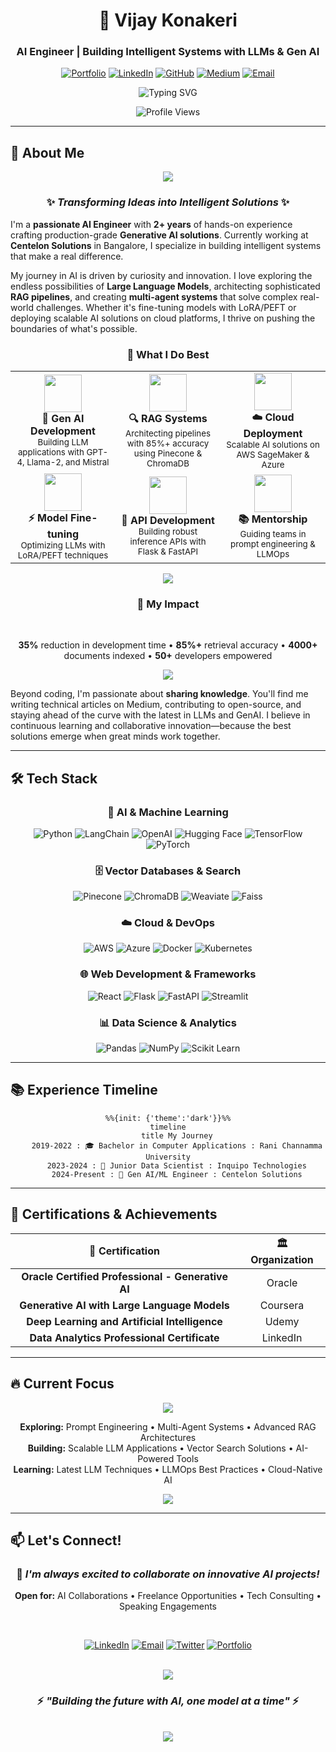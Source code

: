 <div align="center">

# 🚀 Vijay Konakeri

### AI Engineer | Building Intelligent Systems with LLMs & Gen AI

[![Portfolio](https://img.shields.io/badge/🌐_Portfolio-4285F4?style=for-the-badge)](https://vijaykonakeri.dev)
[![LinkedIn](https://img.shields.io/badge/LinkedIn-0077B5?style=for-the-badge&logo=linkedin&logoColor=white)](https://linkedin.com/in/vijay-konakeri)
[![GitHub](https://img.shields.io/badge/GitHub-100000?style=for-the-badge&logo=github&logoColor=white)](https://github.com/Vijay-konakeri)
[![Medium](https://img.shields.io/badge/Medium-12100E?style=for-the-badge&logo=medium&logoColor=white)](https://medium.com/@vijay.bk698)
[![Email](https://img.shields.io/badge/Gmail-D14836?style=for-the-badge&logo=gmail&logoColor=white)](mailto:vijay.bk698@gmail.com)

<img src="https://readme-typing-svg.herokuapp.com?font=Fira+Code&weight=600&size=28&duration=3000&pause=1000&color=6366F1&center=true&vCenter=true&random=false&width=600&lines=Gen+AI+%7C+LLMs+%7C+RAG+Systems;Building+Production+AI+Solutions;2%2B+Years+in+AI%2FML+Engineering" alt="Typing SVG" />

![Profile Views](https://komarev.com/ghpvc/?username=vijay-konakeri&label=Profile%20Views&color=blueviolet&style=for-the-badge)

</div>

---

## 💫 About Me

<div align="center">

<img src="https://user-images.githubusercontent.com/73097560/115834477-dbab4500-a447-11eb-908a-139a6edaec5c.gif">

### ✨ *Transforming Ideas into Intelligent Solutions* ✨

</div>

I'm a **passionate AI Engineer** with **2+ years** of hands-on experience crafting production-grade **Generative AI solutions**. Currently working at **Centelon Solutions** in Bangalore, I specialize in building intelligent systems that make a real difference.

My journey in AI is driven by curiosity and innovation. I love exploring the endless possibilities of **Large Language Models**, architecting sophisticated **RAG pipelines**, and creating **multi-agent systems** that solve complex real-world challenges. Whether it's fine-tuning models with LoRA/PEFT or deploying scalable AI solutions on cloud platforms, I thrive on pushing the boundaries of what's possible.

<div align="center">

### 🎯 What I Do Best

</div>

<table align="center">
<tr>
<td align="center" width="33%">
<img src="https://img.icons8.com/fluency/96/000000/artificial-intelligence.png" width="60"/>
<br><b>🤖 Gen AI Development</b>
<br><sub>Building LLM applications with GPT-4, Llama-2, and Mistral</sub>
</td>
<td align="center" width="33%">
<img src="https://img.icons8.com/fluency/96/000000/search.png" width="60"/>
<br><b>🔍 RAG Systems</b>
<br><sub>Architecting pipelines with 85%+ accuracy using Pinecone & ChromaDB</sub>
</td>
<td align="center" width="33%">
<img src="https://img.icons8.com/fluency/96/000000/cloud.png" width="60"/>
<br><b>☁️ Cloud Deployment</b>
<br><sub>Scalable AI solutions on AWS SageMaker & Azure</sub>
</td>
</tr>
<tr>
<td align="center" width="33%">
<img src="https://img.icons8.com/fluency/96/000000/settings.png" width="60"/>
<br><b>⚡ Model Fine-tuning</b>
<br><sub>Optimizing LLMs with LoRA/PEFT techniques</sub>
</td>
<td align="center" width="33%">
<img src="https://img.icons8.com/fluency/96/000000/api.png" width="60"/>
<br><b>🚀 API Development</b>
<br><sub>Building robust inference APIs with Flask & FastAPI</sub>
</td>
<td align="center" width="33%">
<img src="https://img.icons8.com/fluency/96/000000/mentor.png" width="60"/>
<br><b>📚 Mentorship</b>
<br><sub>Guiding teams in prompt engineering & LLMOps</sub>
</td>
</tr>
</table>

<div align="center">

<img src="https://user-images.githubusercontent.com/73097560/115834477-dbab4500-a447-11eb-908a-139a6edaec5c.gif">

### 🌟 My Impact

<br>

**35%** reduction in development time  •  **85%+** retrieval accuracy  •  **4000+** documents indexed  •  **50+** developers empowered

<img src="https://user-images.githubusercontent.com/73097560/115834477-dbab4500-a447-11eb-908a-139a6edaec5c.gif">

</div>

Beyond coding, I'm passionate about **sharing knowledge**. You'll find me writing technical articles on Medium, contributing to open-source, and staying ahead of the curve with the latest in LLMs and GenAI. I believe in continuous learning and collaborative innovation—because the best solutions emerge when great minds work together.

---

## 🛠️ Tech Stack

<div align="center">

### 🤖 AI & Machine Learning
![Python](https://img.shields.io/badge/Python-FFD43B?style=for-the-badge&logo=python&logoColor=blue)
![LangChain](https://img.shields.io/badge/🦜_LangChain-121212?style=for-the-badge)
![OpenAI](https://img.shields.io/badge/OpenAI-412991?style=for-the-badge&logo=openai&logoColor=white)
![Hugging Face](https://img.shields.io/badge/🤗_Hugging_Face-FFD21E?style=for-the-badge)
![TensorFlow](https://img.shields.io/badge/TensorFlow-FF6F00?style=for-the-badge&logo=tensorflow&logoColor=white)
![PyTorch](https://img.shields.io/badge/PyTorch-EE4C2C?style=for-the-badge&logo=pytorch&logoColor=white)

### 🗄️ Vector Databases & Search
![Pinecone](https://img.shields.io/badge/Pinecone-000000?style=for-the-badge)
![ChromaDB](https://img.shields.io/badge/ChromaDB-FF6B6B?style=for-the-badge)
![Weaviate](https://img.shields.io/badge/Weaviate-00C9A7?style=for-the-badge)
![Faiss](https://img.shields.io/badge/Faiss-0081CB?style=for-the-badge)

### ☁️ Cloud & DevOps
![AWS](https://img.shields.io/badge/AWS-FF9900?style=for-the-badge&logo=amazonaws&logoColor=white)
![Azure](https://img.shields.io/badge/Azure-0078D4?style=for-the-badge&logo=microsoftazure&logoColor=white)
![Docker](https://img.shields.io/badge/Docker-2496ED?style=for-the-badge&logo=docker&logoColor=white)
![Kubernetes](https://img.shields.io/badge/Kubernetes-326CE5?style=for-the-badge&logo=kubernetes&logoColor=white)

### 🌐 Web Development & Frameworks
![React](https://img.shields.io/badge/React-61DAFB?style=for-the-badge&logo=react&logoColor=black)
![Flask](https://img.shields.io/badge/Flask-000000?style=for-the-badge&logo=flask&logoColor=white)
![FastAPI](https://img.shields.io/badge/FastAPI-009688?style=for-the-badge&logo=fastapi&logoColor=white)
![Streamlit](https://img.shields.io/badge/Streamlit-FF4B4B?style=for-the-badge&logo=streamlit&logoColor=white)

### 📊 Data Science & Analytics
![Pandas](https://img.shields.io/badge/Pandas-150458?style=for-the-badge&logo=pandas&logoColor=white)
![NumPy](https://img.shields.io/badge/NumPy-013243?style=for-the-badge&logo=numpy&logoColor=white)
![Scikit Learn](https://img.shields.io/badge/Scikit_Learn-F7931E?style=for-the-badge&logo=scikit-learn&logoColor=white)

</div>

---

## 📚 Experience Timeline

<div align="center">

```mermaid
%%{init: {'theme':'dark'}}%%
timeline
    title My Journey
    2019-2022 : 🎓 Bachelor in Computer Applications : Rani Channamma University
    2023-2024 : 💼 Junior Data Scientist : Inquipo Technologies
    2024-Present : 🚀 Gen AI/ML Engineer : Centelon Solutions
```

</div>

---

## 🎯 Certifications & Achievements

<div align="center">

| 🏅 Certification | 🏛️ Organization |
|:---------------:|:---------------:|
| **Oracle Certified Professional - Generative AI** | Oracle |
| **Generative AI with Large Language Models** | Coursera |
| **Deep Learning and Artificial Intelligence** | Udemy |
| **Data Analytics Professional Certificate** | LinkedIn |

</div>

---

## 🔥 Current Focus

<div align="center">

<img src="https://user-images.githubusercontent.com/73097560/115834477-dbab4500-a447-11eb-908a-139a6edaec5c.gif">

**Exploring:** Prompt Engineering • Multi-Agent Systems • Advanced RAG Architectures  
**Building:** Scalable LLM Applications • Vector Search Solutions • AI-Powered Tools  
**Learning:** Latest LLM Techniques • LLMOps Best Practices • Cloud-Native AI

<img src="https://user-images.githubusercontent.com/73097560/115834477-dbab4500-a447-11eb-908a-139a6edaec5c.gif">

</div>

---

## 📫 Let's Connect!

<div align="center">

### 💬 *I'm always excited to collaborate on innovative AI projects!*

**Open for:** AI Collaborations • Freelance Opportunities • Tech Consulting • Speaking Engagements

<br>

[![LinkedIn](https://img.shields.io/badge/Let's_Connect_on_LinkedIn-0077B5?style=for-the-badge&logo=linkedin&logoColor=white)](https://linkedin.com/in/vijay-konakeri)
[![Email](https://img.shields.io/badge/Drop_Me_an_Email-D14836?style=for-the-badge&logo=gmail&logoColor=white)](mailto:vijay.bk698@gmail.com)
[![Twitter](https://img.shields.io/badge/Follow_on_Twitter-1DA1F2?style=for-the-badge&logo=twitter&logoColor=white)](https://twitter.com/vijaykonakeri)
[![Portfolio](https://img.shields.io/badge/Visit_My_Portfolio-4285F4?style=for-the-badge&logo=google-chrome&logoColor=white)](https://vijaykonakeri.dev)

<br>

<img src="https://user-images.githubusercontent.com/73097560/115834477-dbab4500-a447-11eb-908a-139a6edaec5c.gif">

### ⚡ *"Building the future with AI, one model at a time"* ⚡

<br>

<img src="https://capsule-render.vercel.app/api?type=waving&color=gradient&customColorList=6,11,20&height=120&section=footer&animation=twinkling"/>

</div>
